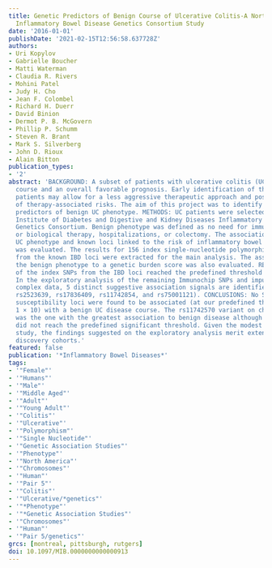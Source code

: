 ```yaml
---
title: Genetic Predictors of Benign Course of Ulcerative Colitis-A North American
  Inflammatory Bowel Disease Genetics Consortium Study
date: '2016-01-01'
publishDate: '2021-02-15T12:56:58.637728Z'
authors:
- Uri Kopylov
- Gabrielle Boucher
- Matti Waterman
- Claudia R. Rivers
- Mohini Patel
- Judy H. Cho
- Jean F. Colombel
- Richard H. Duerr
- David Binion
- Dermot P. B. McGovern
- Phillip P. Schumm
- Steven R. Brant
- Mark S. Silverberg
- John D. Rioux
- Alain Bitton
publication_types:
- '2'
abstract: 'BACKGROUND: A subset of patients with ulcerative colitis (UC) have a benign
  course and an overall favorable prognosis. Early identification of these low-risk
  patients may allow for a less aggressive therapeutic approach and possible reduction
  of therapy-associated risks. The aim of this project was to identify the genetic
  predictors of benign UC phenotype. METHODS: UC patients were selected from the National
  Institute of Diabetes and Digestive and Kidney Diseases Inflammatory Bowel Disease
  Genetics Consortium. Benign phenotype was defined as no need for immunomodulatory
  or biological therapy, hospitalizations, or colectomy. The association between benign
  UC phenotype and known loci linked to the risk of inflammatory bowel disease (IBD)
  was evaluated. The results for 156 index single-nucleotide polymorphisms (SNPs)
  from the known IBD loci were extracted for the main analysis. The association of
  the benign phenotype to a genetic burden score was also evaluated. RESULTS: None
  of the index SNPs from the IBD loci reached the predefined threshold of 1 × 10.
  In the exploratory analysis of the remaining Immunochip SNPs and imputed major histocompatibility
  complex data, 5 distinct suggestive association signals are identified (rs1697950,
  rs2523639, rs17836409, rs11742854, and rs75001121). CONCLUSIONS: No SNPs from IBD
  susceptibility loci were found to be associated (at our predefined threshold of
  1 × 10) with a benign UC disease course. The rs11742570 variant on chromosome 5
  was the one with the greatest association to benign disease although the association
  did not reach the predefined significant threshold. Given the modest power of our
  study, the findings suggested on the exploratory analysis merit extension to larger
  discovery cohorts.'
featured: false
publication: '*Inflammatory Bowel Diseases*'
tags:
- '"Female"'
- '"Humans"'
- '"Male"'
- '"Middle Aged"'
- '"Adult"'
- '"Young Adult"'
- '"Colitis"'
- '"Ulcerative"'
- '"Polymorphism"'
- '"Single Nucleotide"'
- '"Genetic Association Studies"'
- '"Phenotype"'
- '"North America"'
- '"Chromosomes"'
- '"Human"'
- '"Pair 5"'
- '"Colitis"'
- '"Ulcerative/*genetics"'
- '"*Phenotype"'
- '"*Genetic Association Studies"'
- '"Chromosomes"'
- '"Human"'
- '"Pair 5/genetics"'
grcs: [montreal, pittsburgh, rutgers]
doi: 10.1097/MIB.0000000000000913
---
```


